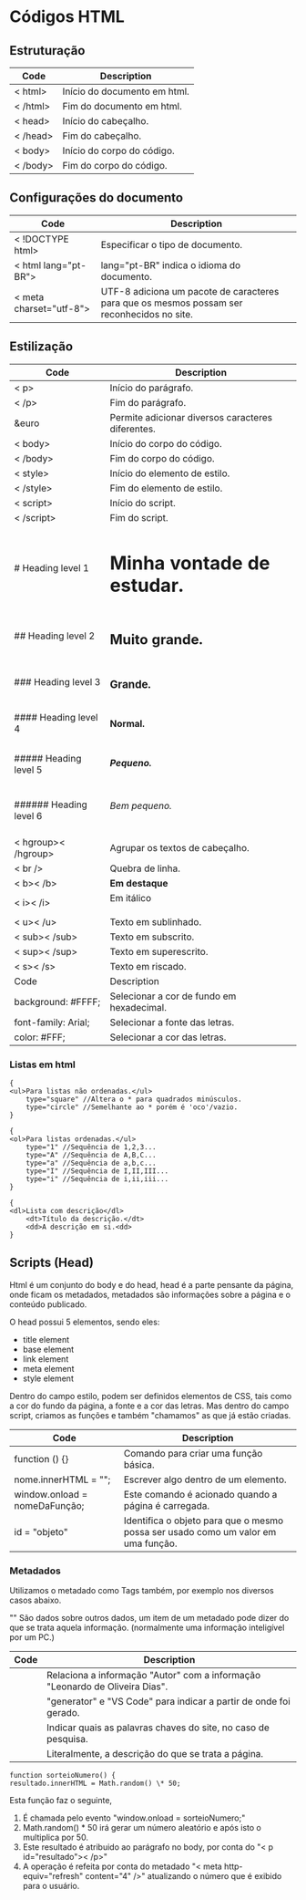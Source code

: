 # Códigos HTML

## Estruturação

| Code     | Description                  |
| -------- | ---------------------------- |
| < html>  | Início do documento em html. |
| < /html> | Fim do documento em html.    |
| < head>  | Início do cabeçalho.         |
| < /head> | Fim do cabeçalho.            |
| < body>  | Início do corpo do código.   |
| < /body> | Fim do corpo do código.      |

## Configurações do documento

| Code                    | Description                                                                                |
| ----------------------- | ------------------------------------------------------------------------------------------ |
| < !DOCTYPE html>        | Especificar o tipo de documento.                                                           |
| < html lang="pt-BR">    | lang="pt-BR" indica o idioma do documento.                                                 |
| < meta charset="utf-8"> | UTF-8 adiciona um pacote de caracteres para que os mesmos possam ser reconhecidos no site. |

## Estilização

| Code                   | Description                                       |
| ---------------------- | ------------------------------------------------- |
| < p>                   | Início do parágrafo.                              |
| < /p>                  | Fim do parágrafo.                                 |
| &euro                  | Permite adicionar diversos caracteres diferentes. |
| < body>                | Início do corpo do código.                        |
| < /body>               | Fim do corpo do código.                           |
| < style>               | Início do elemento de estilo.                     |
| < /style>              | Fim do elemento de estilo.                        |
| < script>              | Início do script.                                 |
| < /script>             | Fim do script.                                    |
| # Heading level 1      | <h1>Minha vontade de estudar.</h1>                |
| ## Heading level 2     | <h2>Muito grande.</h2>                            |
| ### Heading level 3    | <h3>Grande.</h3>                                  |
| #### Heading level 4   | <h4>Normal.</h4>                                  |
| ##### Heading level 5  | <h5>Pequeno.</h5>                                 |
| ###### Heading level 6 | <h6>Bem pequeno.</h6>                             |
| < hgroup>< /hgroup>    | Agrupar os textos de cabeçalho.                   |
| < br />                | Quebra de linha.                                  |
| < b>< /b>              | <b>Em destaque</b>                                |
| < i>< /i>              | Em itálico</p>                                    |
| < u>< /u>              | Texto em sublinhado.                              |
| < sub>< /sub>          | Texto em subscrito.                               |
| < sup>< /sup>          | Texto em superescrito.                            |
| < s>< /s>              | Texto em riscado.                                 |
| Code                   | Description                                       |
| background: #FFFF;     | Selecionar a cor de fundo em hexadecimal.         |
| font-family: Arial;    | Selecionar a fonte das letras.                    |
| color: #FFF;           | Selecionar a cor das letras.                      |

### Listas em html

```
{
<ul>Para listas não ordenadas.</ul>
    type="square" //Altera o * para quadrados minúsculos.
    type="circle" //Semelhante ao * porém é 'oco'/vazio.
}
```

```
{
<ol>Para listas ordenadas.</ul>
    type="1" //Sequência de 1,2,3...
    type="A" //Sequência de A,B,C...
    type="a" //Sequência de a,b,c...
    type="I" //Sequência de I,II,III...
    type="i" //Sequência de i,ii,iii...
}
```

```
{
<dl>Lista com descrição</dl>
    <dt>Título da descrição.</dt>
    <dd>A descrição em si.<dd>
}
```

## Scripts (Head)

Html é um conjunto do body e do head, head é a parte pensante da página, onde ficam os metadados, metadados são informações sobre a página e o conteúdo publicado.

O head possui 5 elementos, sendo eles:

- title element
- base element
- link element
- meta element
- style element

Dentro do campo estilo, podem ser definidos elementos de CSS, tais como a cor do fundo da página, a fonte e a cor das letras. Mas dentro do campo script, criamos as funções e também "chamamos" as que já estão criadas.

| Code                          | Description                                                                       |
| ----------------------------- | --------------------------------------------------------------------------------- |
| function () {}                | Comando para criar uma função básica.                                             |
| nome.innerHTML = "";          | Escrever algo dentro de um elemento.                                              |
| window.onload = nomeDaFunção; | Este comando é acionado quando a página é carregada.                              |
| id = "objeto"                 | Identifica o objeto para que o mesmo possa ser usado como um valor em uma função. |

### Metadados

Utilizamos o metadado como Tags também, por exemplo nos diversos casos abaixo.

"<meta>" São dados sobre outros dados, um item de um metadado pode dizer do que se trata aquela informação.
(normalmente uma informação inteligível por um PC.)

| Code                                                       | Description                                                                  |
| ---------------------------------------------------------- | ---------------------------------------------------------------------------- |
| <meta name= "author" content= "Leonardo de Oliveira Dias"> | Relaciona a informação "Autor" com a informação "Leonardo de Oliveira Dias". |
| <meta name= "generator" content= "Visual Studio Code">     | "generator" e "VS Code" para indicar a partir de onde foi gerado.            |
| <meta name= "Keywords" content= "html, css, js">           | Indicar quais as palavras chaves do site, no caso de pesquisa.               |
| <meta name= "description" content= "Descrição da página">  | Literalmente, a descrição do que se trata a página.                          |

```
function sorteioNumero() {
resultado.innerHTML = Math.random() \* 50;
```

Esta função faz o seguinte,

1. É chamada pelo evento "window.onload = sorteioNumero;"
2. Math.random() \* 50 irá gerar um número aleatório e após isto o multiplica por 50.
3. Este resultado é atribuido ao parágrafo no body, por conta do "< p id="resultado">< /p>"
4. A operação é refeita por conta do metadado "< meta http-equiv="refresh" content="4" />" atualizando o número que é exibido para o usuário.
